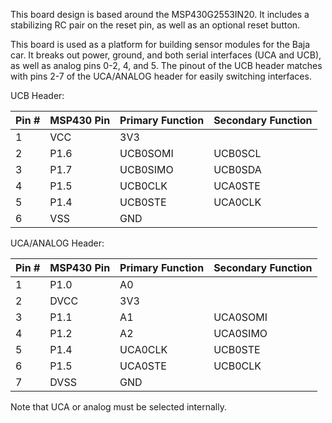 This board design is based around the MSP430G2553IN20. It includes a stabilizing RC pair on the reset pin, as well as an optional reset button.

This board is used as a platform for building sensor modules for the Baja car. It breaks out power, ground, and both serial interfaces (UCA and UCB), as well as analog pins 0-2, 4, and 5.
The pinout of the UCB header matches with pins 2-7 of the UCA/ANALOG header for easily switching interfaces.

UCB Header:

|Pin #|MSP430 Pin|Primary Function|Secondary Function|
|-------|--------|----------------|------------------|
|1|VCC|3V3||
|2|P1.6|UCB0SOMI|UCB0SCL|
|3|P1.7|UCB0SIMO|UCB0SDA|
|4|P1.5|UCB0CLK|UCA0STE|
|5|P1.4|UCB0STE|UCA0CLK|
|6|VSS|GND||

UCA/ANALOG Header:

|Pin #|MSP430 Pin|Primary Function|Secondary Function|
|-----|----------|----------------|------------------|
|1|P1.0|A0||
|2|DVCC|3V3||
|3|P1.1|A1|UCA0SOMI|
|4|P1.2|A2|UCA0SIMO|
|5|P1.4|UCA0CLK|UCB0STE|
|6|P1.5|UCA0STE|UCB0CLK|
|7|DVSS|GND||

Note that UCA or analog must be selected internally. 
